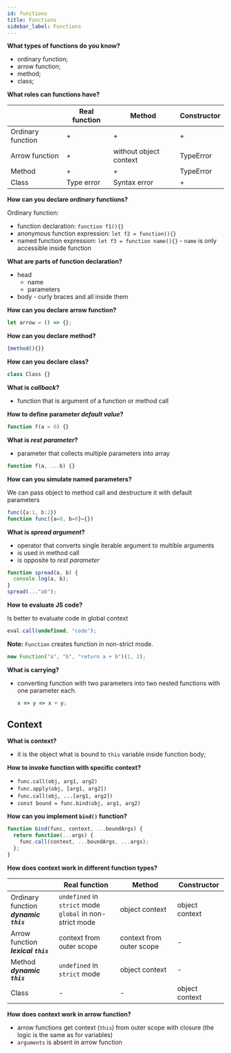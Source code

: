 ```yaml
---
id: functions
title: Functions
sidebar_label: Functions
---
```


**What types of functions do you know?**

- ordinary function;
- arrow function;
- method;
- class;

**What roles can functions have?**

|                   | Real function | Method                 | Constructor |
| ----------------- | ------------- | ---------------------- | ----------- |
| Ordinary function | +             | +                      | +           |
| Arrow function    | +             | without object context | TypeError   |
| Method            | +             | +                      | TypeError   |
| Class             | Type error    | Syntax error           | +           |

**How can you declare _ordinary_ functions?**

Ordinary function:

- function declaration: `function f1(){}`
- anonymous function expression: `let f2 = function(){}`
- named function expression: `let f3 = function name(){}` - `name` is only accessible inside function

**What are parts of function declaration?**

- head
  - name
  - parameters
- body - curly braces and all inside them

**How can you declare arrow function?**

```javascript
let arrow = () => {};
```

**How can you declare method?**

```javascript
{method(){}}
```

**How can you declare class?**

```javascript
class Class {}
```

**What is _callback_?**

- function that is argument of a function or method call

**How to define parameter _default value_?**

```javascript
function f(a = 0) {}
```

**What is _rest parameter_?**

- parameter that collects multiple parameters into array

```javascript
function f(a, ...b) {}
```

**How can you simulate named parameters?**

We can pass object to method call and destructure it with default parameters

```javascript
func({a:1, b:2})
function func({a=0, b=0}={})
```

**What is _spread argument_?**

- operator that converts single iterable argument to multible arguments
- is used in method call
- is opposite to _rest parameter_

```javascript
function spread(a, b) {
  console.log(a, b);
}
spread(..."ab");
```

**How to evaluate JS code?**

Is better to evaluate code in global context

```javascript
eval.call(undefined, "code");
```

**Note:** `Function` creates function in non-strict mode.

```javascript
new Function("a", "b", "return a + b")(1, 2);
```

**What is carrying?**

- converting function with two parameters into two nested functions with one parameter each.

  ```javascript
  x => y => x + y;
  ```

## Context

**What is context?**

- it is the object what is bound to `this` variable inside function body;

**How to invoke function with specific context?**

- `func.call(obj, arg1, arg2)`
- `func.apply(obj, [arg1, arg2])`
- `func.call(obj, ...[arg1, arg2])`
- `const bound = func.bind(obj, arg1, arg2)`

**How can you implement `bind()` function?**

```javascript
function bind(func, context, ...boundArgs) {
  return function(...args) {
    func.call(context, ...boundArgs, ...args);
  };
}
```

**How does context work in different function types?**

|                                             | Real function                                                 | Method                   | Constructor    |
| ------------------------------------------- | ------------------------------------------------------------- | ------------------------ | -------------- |
| Ordinary function<br />**_dynamic `this`_** | `undefined` in `strict` mode<br />`global` in non-strict mode | object context           | object context |
| Arrow function<br />**_lexical `this`_**    | context from outer scope                                      | context from outer scope | -              |
| Method<br />**_dynamic `this`_**            | `undefined` in `strict` mode                                  | object context           | -              |
| Class                                       | -                                                             | -                        | object context |

**How does context work in arrow function?**

- arrow functions get context (`this`) from outer scope with closure (the logic is the same as for variables)
- `arguments` is absent in arrow function
